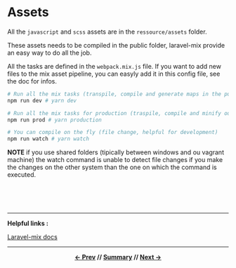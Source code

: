# Assets

All the `javascript` and `scss` assets are in the `ressource/assets` folder.

These assets needs to be compiled in the public folder, laravel-mix provide an easy way to do all the job.

All the tasks are defined in the `webpack.mix.js` file. If you want to add new files to the mix asset pipeline, you can easyly add it in this config file, see the doc for infos.

```sh
# Run all the mix tasks (transpile, compile and generate maps in the public folder)
npm run dev # yarn dev

# Run all the mix tasks for production (traspile, compile and minify output)
npm run prod # yarn production

# You can compile on the fly (file change, helpful for development)
npm run watch # yarn watch
```

**NOTE** if you use shared folders (tipically between windows and ou vagrant machine) the watch command is unable to detect file changes if you make the changes on the other system than the one on which the command is executed.

<br>
<br>
<br>
<hr>

**Helpful links :**

[Laravel-mix docs](https://laravel.com/docs/5.5/mix)

<hr>
<div align="center">

**[<- Prev](migrationAndSeeding.md) // [Summary](../README.md) // [Next ->](lifecycle.md)**

</div>